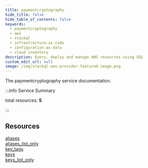 ```yaml
---
title: paymentcryptography
hide_title: false
hide_table_of_contents: false
keywords:
  - paymentcryptography
  - aws
  - stackql
  - infrastructure-as-code
  - configuration-as-data
  - cloud inventory
description: Query, deploy and manage AWS resources using SQL
custom_edit_url: null
image: /img/stackql-aws-provider-featured-image.png
---
```


The paymentcryptography service documentation.

:::info Service Summary

<div class="row">
<div class="providerDocColumn">
<span>total resources:&nbsp;<b>5</b></span><br />
</div>
</div>

:::

## Resources
<div class="row">
<div class="providerDocColumn">
<a href="/services/paymentcryptography/aliases/">aliases</a><br />
<a href="/services/paymentcryptography/aliases_list_only/">aliases_list_only</a><br />
<a href="/services/paymentcryptography/key_tags/">key_tags</a>
</div>
<div class="providerDocColumn">
<a href="/services/paymentcryptography/keys/">keys</a><br />
<a href="/services/paymentcryptography/keys_list_only/">keys_list_only</a>
</div>
</div>